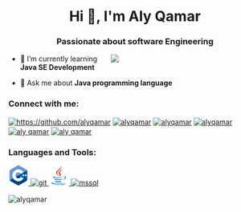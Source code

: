 <h1 align="center">Hi 👋, I'm Aly Qamar</h1>
<h3 align="center">Passionate about software Engineering</h3>

<img align="right" src="https://i.pinimg.com/originals/70/80/4f/70804f7e25b11f29db904f2fa7b4cd9d.gif" width="300">


- 🌱 I’m currently learning **Java SE Development**

- 💬 Ask me about **Java programming language**

<h3 align="left">Connect with me:</h3>
<p align="left">
<a href="https://linkedin.com/in/alyqamar" target="blank"><img align="center" src="https://raw.githubusercontent.com/rahuldkjain/github-profile-readme-generator/master/src/images/icons/Social/linked-in-alt.svg" alt="https://github.com/alyqamar" height="30" width="40" /></a>
<a href="https://codeforces.com/profile/alyqamar" target="blank"><img align="center" src="https://raw.githubusercontent.com/rahuldkjain/github-profile-readme-generator/master/src/images/icons/Social/codeforces.svg" alt="alyqamar" height="30" width="40" /></a>
<a href="https://atcoder.jp/users/aly_Qamar" target="blank"><img align="center" src="https://user-images.githubusercontent.com/87208298/189781988-9328deb0-be8f-4db6-b5af-d2b9caaa4642.png" alt="alyqamar" height="30" width="40" /></a>
<a href="https://www.hackerrank.com/alyQamar" target="blank"><img align="center" src="https://user-images.githubusercontent.com/87208298/189782365-b7730054-6c4f-4cfe-8a8d-8d602816a481.png" alt="alyqamar" height="30" width="40" /></a>
<a href="https://www.leetcode.com/alyqamar" target="blank"><img align="center" src="https://raw.githubusercontent.com/rahuldkjain/github-profile-readme-generator/master/src/images/icons/Social/leet-code.svg" alt="aly qamar" height="30" width="40" /></a>
<a href="https://stackoverflow.com/users/19973013/aly-qamar" target="blank"><img align="center" src="https://cdn-icons-png.flaticon.com/512/2111/2111628.png" alt="aly qamar" height="30" width="40" /></a>

</p>  

<h3 align="left">Languages and Tools:</h3>
<p align="left"> <a href="https://www.w3schools.com/cpp/" target="_blank" rel="noreferrer"> <img src="https://raw.githubusercontent.com/devicons/devicon/master/icons/cplusplus/cplusplus-original.svg" alt="cplusplus" width="40" height="40"/> </a> <a href="https://git-scm.com/" target="_blank" rel="noreferrer"> <img src="https://www.vectorlogo.zone/logos/git-scm/git-scm-icon.svg" alt="git" width="40" height="40"/> </a> <a href="https://www.java.com" target="_blank" rel="noreferrer"> <img src="https://raw.githubusercontent.com/devicons/devicon/master/icons/java/java-original.svg" alt="java" width="40" height="40"/> </a> <a href="https://www.microsoft.com/en-us/sql-server" target="_blank" rel="noreferrer"> <img src="https://www.svgrepo.com/show/303229/microsoft-sql-server-logo.svg" alt="mssql" width="40" height="40"/> </a> </p>

<p><img align="center" src="https://github-readme-stats.vercel.app/api/top-langs?username=alyqamar&show_icons=true&locale=en&layout=compact" alt="alyqamar" /></p>
